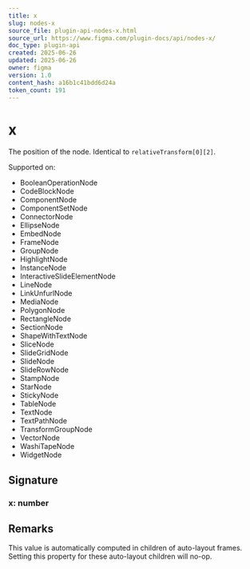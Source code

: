 ```yaml
---
title: x
slug: nodes-x
source_file: plugin-api-nodes-x.html
source_url: https://www.figma.com/plugin-docs/api/nodes-x/
doc_type: plugin-api
created: 2025-06-26
updated: 2025-06-26
owner: figma
version: 1.0
content_hash: a16b1c41bdd6d24a
token_count: 191
---
```

# x

The position of the node. Identical to `relativeTransform[0][2]`.

 Supported on:

- BooleanOperationNode
- CodeBlockNode
- ComponentNode
- ComponentSetNode
- ConnectorNode
- EllipseNode
- EmbedNode
- FrameNode
- GroupNode
- HighlightNode
- InstanceNode
- InteractiveSlideElementNode
- LineNode
- LinkUnfurlNode
- MediaNode
- PolygonNode
- RectangleNode
- SectionNode
- ShapeWithTextNode
- SliceNode
- SlideGridNode
- SlideNode
- SlideRowNode
- StampNode
- StarNode
- StickyNode
- TableNode
- TextNode
- TextPathNode
- TransformGroupNode
- VectorNode
- WashiTapeNode
- WidgetNode

## Signature

### x: number

## Remarks

This value is automatically computed in children of auto-layout frames. Setting this property for these auto-layout children will no-op.